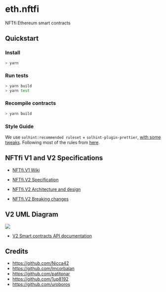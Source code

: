 # eth.nftfi

NFTfi Ethereum smart contracts

## Quickstart

### Install

```bash
> yarn
```

### Run tests

```bash
> yarn build
> yarn test
```

### Recompile contracts

```bash
> yarn build
```

### Style Guide

We use `solhint:recommended ruleset` + `solhint-plugin-prettier`, [with some tweaks](.solhint.json). Following most of the rules from [here](https://docs.soliditylang.org/en/v0.8.6/style-guide.html).

## NFTfi V1 and V2 Specifications

- [NFTfi.V1 Wiki](https://github.com/NFTfi-Genesis/eth.nftfi/wiki/NFTfi.V1)

- [NFTfi.V2 Specification](https://github.com/NFTfi-Genesis/eth.nftfi/wiki/NFTfi.V2-Specification)

- [NFTfi.V2 Architecture and design](https://github.com/NFTfi-Genesis/eth.nftfi/wiki/NFTfi.V2-Architecture-and-Design)

- [NFTfi.V2 Breaking changes](https://github.com/NFTfi-Genesis/eth.nftfi/wiki/NFTfi.V2---V1-Breaking-Changes)

## V2 UML Diagram

![](docs/uml/nftfi.png?raw=true)

- [V2 Smart contracts API documentation](SUMMARY.md)

## Credits

- https://github.com/Nicca42
- https://github.com/lmcorbalan
- https://github.com/patitonar
- https://github.com/1up8192
- https://github.com/uroboros
